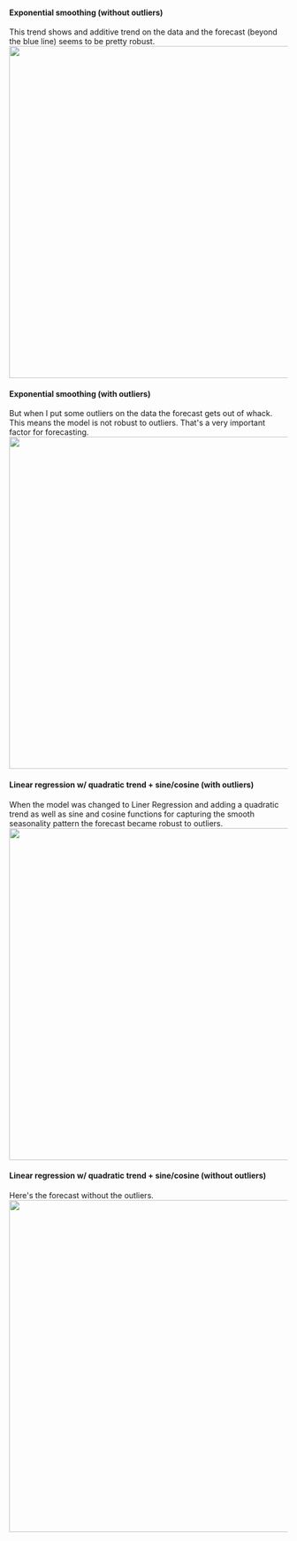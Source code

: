
#### Exponential smoothing (without outliers)
This trend shows and additive trend on the data and the forecast (beyond the blue line) seems to be pretty robust.
<a href="https://raw.githubusercontent.com/karlarao/forecast_examples/master/storage_forecast/examples/08_august_ets.png?raw=true" target="_blank">
<img class="aligncenter" style="width: 600px;" src="https://raw.githubusercontent.com/karlarao/forecast_examples/master/storage_forecast/examples/08_august_ets.png?raw=true" />
</a>

#### Exponential smoothing (with outliers)
But when I put some outliers on the data the forecast gets out of whack. This means the model is not robust to outliers. That's a very important factor for forecasting.
<a href="https://raw.githubusercontent.com/karlarao/forecast_examples/master/storage_forecast/examples/08b_august_ets_not_robust.png?raw=true" target="_blank">
<img class="aligncenter" style="width: 600px;" src="https://raw.githubusercontent.com/karlarao/forecast_examples/master/storage_forecast/examples/08b_august_ets_not_robust.png?raw=true" />
</a>

#### Linear regression w/ quadratic trend + sine/cosine (with outliers)
When the model was changed to Liner Regression and adding a quadratic trend as well as sine and cosine functions for capturing the smooth seasonality pattern the forecast became robust to outliers. 
<a href="https://raw.githubusercontent.com/karlarao/forecast_examples/master/storage_forecast/examples/08c_august_robust_with_outliers.png?raw=true" target="_blank">
<img class="aligncenter" style="width: 600px;" src="https://raw.githubusercontent.com/karlarao/forecast_examples/master/storage_forecast/examples/08c_august_robust_with_outliers.png?raw=true" />
</a>

#### Linear regression w/ quadratic trend + sine/cosine (without outliers)
Here's the forecast without the outliers.
<a href="https://raw.githubusercontent.com/karlarao/forecast_examples/master/storage_forecast/examples/08d_august_robust_no_outliers.png?raw=true" target="_blank">
<img class="aligncenter" style="width: 600px;" src="https://raw.githubusercontent.com/karlarao/forecast_examples/master/storage_forecast/examples/08d_august_robust_no_outliers.png?raw=true" />
</a>